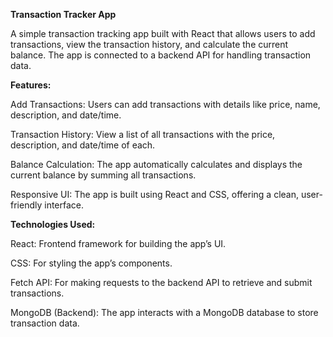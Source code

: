 **Transaction Tracker App**

A simple transaction tracking app built with React that allows users to add transactions, view the transaction history, and calculate the current balance. The app is connected to a backend API for handling transaction data.

**Features:**

Add Transactions: Users can add transactions with details like price, name, description, and date/time.

Transaction History: View a list of all transactions with the price, description, and date/time of each.

Balance Calculation: The app automatically calculates and displays the current balance by summing all transactions.

Responsive UI: The app is built using React and CSS, offering a clean, user-friendly interface.

**Technologies Used:**

React: Frontend framework for building the app’s UI.

CSS: For styling the app’s components.

Fetch API: For making requests to the backend API to retrieve and submit transactions.

MongoDB (Backend): The app interacts with a MongoDB database to store transaction data.

